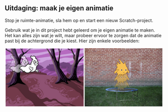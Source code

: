 ## Uitdaging: maak je eigen animatie

Stop je ruimte-animatie, sla hem op en start een nieuw Scratch-project.

Gebruik wat je in dit project hebt geleerd om je eigen animatie te maken. Het kan alles zijn wat je wilt, maar probeer ervoor te zorgen dat de animatie past bij de achtergrond die je kiest. Hier zijn enkele voorbeelden:

![screenshot](images/space-egs.png)
